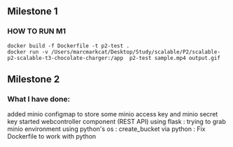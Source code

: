 ## Milestone 1

### HOW TO RUN M1
```
docker build -f Dockerfile -t p2-test .
docker run -v /Users/marcmarkcat/Desktop/Study/scalable/P2/scalable-p2-scalable-t3-chocolate-charger:/app  p2-test sample.mp4 output.gif
```

## Milestone 2 

### What I have done: 

added minio configmap to store some minio access key and minio secret key
started webcontroller component (REST API) using flask
    : trying to grab minio environment using python's os
    : create_bucket via python
    : Fix Dockerfile to work with python 